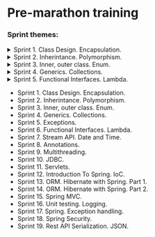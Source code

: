 # Pre-marathon training

### Sprint themes:
<details>
<summary>Sprint 1. Class Design. Encapsulation.</summary>

  * [Task 1](E:\JAVA\projekt\pre-marathone-training\pre-marathone-training\sprint01\src\main\java\task01\README.md)
  * [Task 2](E:\JAVA\projekt\pre-marathone-training\pre-marathone-training\sprint01\src\main\java\task02\README.md)
  * [Task 3](E:\JAVA\projekt\pre-marathone-training\pre-marathone-training\sprint01\src\main\java\task03\README.md)
  * [Task 4](E:\JAVA\projekt\pre-marathone-training\pre-marathone-training\sprint01\src\main\java\task04\README.md)
  * [Task 5](E:\JAVA\projekt\pre-marathone-training\pre-marathone-training\sprint01\src\main\java\task05\README.md)
  * [Task 6](E:\JAVA\projekt\pre-marathone-training\pre-marathone-training\sprint01\src\main\java\task06\README.md)
</details>
<details>
<summary>Sprint 2. Inherintance. Polymorphism.</summary>

* [Task 1](E:\JAVA\projekt\pre-marathone-training\pre-marathone-training\sprint02\src\main\java\task01\README.md)
* [Task 2](E:\JAVA\projekt\pre-marathone-training\pre-marathone-training\sprint02\src\main\java\task02\README.md)
* [Task 3](E:\JAVA\projekt\pre-marathone-training\pre-marathone-training\sprint02\src\main\java\task03\README.md)
* [Task 4](E:\JAVA\projekt\pre-marathone-training\pre-marathone-training\sprint02\src\main\java\task04\README.md)
* [Task 5](E:\JAVA\projekt\pre-marathone-training\pre-marathone-training\sprint02\src\main\java\task05\README.md)
* [Task 6](E:\JAVA\projekt\pre-marathone-training\pre-marathone-training\sprint02\src\main\java\task06\README.md)
</details>
<details>
<summary>Sprint 3. Inner, outer class. Enum.</summary>

* [Task 1: Builder Design Pattern](E:\JAVA\projekt\pre-marathone-training\pre-marathone-training\sprint03\src\main\java\task01\README.md)
* [Task 2: Iterator Design Pattern](E:\JAVA\projekt\pre-marathone-training\pre-marathone-training\sprint03\src\main\java\task02\README.md)
* [Task 3: Strategy Design Pattern](E:\JAVA\projekt\pre-marathone-training\pre-marathone-training\sprint03\src\main\java\task03\README.md)
* [Task 4: Enum(Simple)](E:\JAVA\projekt\pre-marathone-training\pre-marathone-training\sprint03\src\main\java\task04\README.md)
* [Task 5: Enum(Advanced)](E:\JAVA\projekt\pre-marathone-training\pre-marathone-training\sprint03\src\main\java\task05\README.md)
* [Task 6: Little app (All sprint patterns and concepts)](E:\JAVA\projekt\pre-marathone-training\pre-marathone-training\sprint03\src\main\java\task06\README.md)
</details>
<details>
<summary>Sprint 4. Generics. Collections.</summary>

* [Task 1: Collections. Map: collectors, grouping](E:\JAVA\projekt\pre-marathone-training\pre-marathone-training\sprint04\src\main\java\task01\README.md)
* [Task 2: Collection. List](E:\JAVA\projekt\pre-marathone-training\pre-marathone-training\sprint04\src\main\java\task02\README.md)
* [Task 3: Collection. Map](E:\JAVA\projekt\pre-marathone-training\pre-marathone-training\sprint04\src\main\java\task03\README.md)
* [Task 4: Generics](E:\JAVA\projekt\pre-marathone-training\pre-marathone-training\sprint04\src\main\java\task04\README.md)
* [Task 5: Generics](E:\JAVA\projekt\pre-marathone-training\pre-marathone-training\sprint04\src\main\java\task05\README.md)
* [Task 6: Generics. Enum. Collection. Comparator.](E:\JAVA\projekt\pre-marathone-training\pre-marathone-training\sprint04\src\main\java\task06\README.md)
</details>
<details>
<summary>Sprint 5. Functional Interfaces. Lambda.</summary>

* [Task 1: ](E:\JAVA\projekt\pre-marathone-training\pre-marathone-training\sprint05\src\main\java\task01\README.md)
* [Task 2: ](E:\JAVA\projekt\pre-marathone-training\pre-marathone-training\sprint05\src\main\java\task02\README.md)
* [Task 3: ](E:\JAVA\projekt\pre-marathone-training\pre-marathone-training\sprint05\src\main\java\task03\README.md)
* [Task 4: ](E:\JAVA\projekt\pre-marathone-training\pre-marathone-training\sprint05\src\main\java\task04\README.md)
* [Task 5: ](E:\JAVA\projekt\pre-marathone-training\pre-marathone-training\sprint05\src\main\java\task05\README.md)
* [Task 6: ](E:\JAVA\projekt\pre-marathone-training\pre-marathone-training\sprint05\src\main\java\task06\README.md)
</details>

* Sprint 1. Class Design. Encapsulation.
* Sprint 2. Inherintance. Polymorphism.
* Sprint 3. Inner, outer class. Enum.
* Sprint 4. Generics. Collections.
* Sprint 5. Exceptions.
* Sprint 6. Functional Interfaces. Lambda.
* Sprint 7. Stream API. Date and Time.
* Sprint 8. Annotations.
* Sprint 9. Multithreading.
* Sprint 10. JDBC.
* Sprint 11. Servlets.
* Sprint 12. Introduction To Spring. IoC.
* Sprint 13. ORM. Hibernate with Spring. Part 1.
* Sprint 14. ORM. Hibernate with Spring. Part 2.
* Sprint 15. Spring MVC.
* Sprint 16. Unit testing. Logging.
* Sprint 17. Spring. Exception handling.
* Sprint 18. Spring Security.
* Sprint 19. Rest API Serialization. JSON.